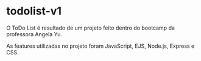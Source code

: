# todolist-v1

O ToDo List é resultado de um projeto feito dentro do bootcamp da professora Angela Yu.

As features utilizadas no projeto foram JavaScript, EJS, Node.js, Express e CSS.


